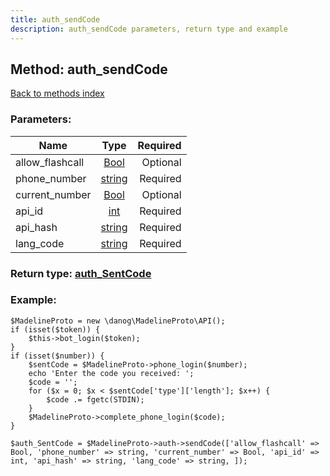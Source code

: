 ```yaml
---
title: auth_sendCode
description: auth_sendCode parameters, return type and example
---
```

## Method: auth\_sendCode  
[Back to methods index](index.md)


### Parameters:

| Name     |    Type       | Required |
|----------|:-------------:|---------:|
|allow\_flashcall|[Bool](../types/Bool.md) | Optional|
|phone\_number|[string](../types/string.md) | Required|
|current\_number|[Bool](../types/Bool.md) | Optional|
|api\_id|[int](../types/int.md) | Required|
|api\_hash|[string](../types/string.md) | Required|
|lang\_code|[string](../types/string.md) | Required|


### Return type: [auth\_SentCode](../types/auth_SentCode.md)

### Example:


```
$MadelineProto = new \danog\MadelineProto\API();
if (isset($token)) {
    $this->bot_login($token);
}
if (isset($number)) {
    $sentCode = $MadelineProto->phone_login($number);
    echo 'Enter the code you received: ';
    $code = '';
    for ($x = 0; $x < $sentCode['type']['length']; $x++) {
        $code .= fgetc(STDIN);
    }
    $MadelineProto->complete_phone_login($code);
}

$auth_SentCode = $MadelineProto->auth->sendCode(['allow_flashcall' => Bool, 'phone_number' => string, 'current_number' => Bool, 'api_id' => int, 'api_hash' => string, 'lang_code' => string, ]);
```